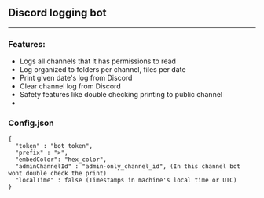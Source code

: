 ## Discord logging bot
---

### Features:
- Logs all channels that it has permissions to read
- Log organized to folders per channel, files per date
- Print given date's log from Discord
- Clear channel log from Discord
- Safety features like double checking printing to public channel
- 

### Config.json
```
{
  "token" : "bot_token",
  "prefix" : ">",
  "embedColor": "hex_color",
  "adminChannelId" : "admin-only_channel_id", (In this channel bot wont double check the print)
  "localTime" : false (Timestamps in machine's local time or UTC)
}
```